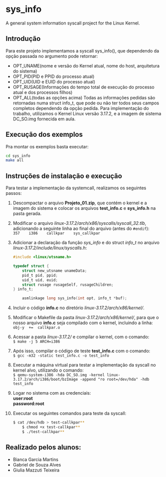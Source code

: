 # sys_info
A general system information syscall project for the Linux Kernel.

## Introdução
Para este projeto implementamos a syscall sys_info(), que dependendo da opção passada no argumento pode retornar:
- OPT_UNAME(nome e versão do Kernel atual, nome do host, arquitetura do sistema)
- OPT_PID(PID e PPID do processo atual)
- OPT_UID(UID e EUID do processo atual)
- OPT_RUSAGE(Informações do tempo total de execução do processo atual e dos processos filhos)
- OPT_ALL(todas as opções acima)
Todas as informações pedidas são retornadas numa struct info_t, que pode ou não ter todos seus campos completos dependendo da opção pedida.
Para implementação do trabalho, utilizamos o Kernel Linux versão 3.17.2, e a imagem de sistema DC_SO.img fornecida em aula.

## Execução dos exemplos
Pra montar os exemplos basta executar:
```bash
cd sys_info
make all
```
## Instruções de instalação e execução

Para testar a implementação da systemcall, realizamos os seguintes passos:

1. Descompactar o arquivo **Projeto_01.zip**, que contém o kernel e a imagem do sistema e colocar os arquivos **test_info.c** e **sys_info.h** na pasta gerada.

2. Modificar o arquivo *linux-3.17.2/arch/x86/syscalls/syscall_32.tlb*, adicionando a seguinte linha ao final do arquivo (antes do `#endif`):  
    `357	i386	callkpar	sys_callkpar`

3. Adicionar a declaração da função *sys_info* e do struct *info_t* no arquivo *linux-3.17.2/include/linux/syscalls.h*:  
    ```C
	#include <linux/utsname.h>

	typedef struct {
		struct new_utsname unameData;
		pid_t pid, ppid;
		uid_t uid, euid;
		struct rusage rusageSelf, rusageChildren;
	} info_t;
    
    	asmlinkage long sys_info(int opt, info_t *buf);
    ```
4. Incluir o código **info.c** no diretório *linux-3.17.2/arch/x86/kernel/*.

5. Modificar o Makefile da pasta *linux-3.17.2/arch/x86/kernel/*, para que o nosso arquivo **info.c** seja compilado com o kernel, incluindo a linha:  
    `obj-y	+=	callkpar.o`

6. Acessar a pasta *linux-3.17.2/* e compilar o kernel, com o comando:  
    `$ make -j 5 ARCH=i386`

7. Após isso, compilar o código de teste **test_info.c** com o comando:  
    `$ gcc -m32 -static test_info.c -o test_info`

8. Executar a máquina virtual para testar a implementação da syscall no kernel alvo, utilizando o comando:  
    `$ qemu-system-i386 -hda DC_SO.img -kernel linux-3.17.2/arch/i386/boot/bzImage -append "ro root=/dev/hda" -hdb test_info`

9. Logar no sistema com as credenciais:  
    **user:root**  
    **password:root**

10. Executar os seguintes comandos para teste da syscall:  
    ```bash
	$ cat /dev/hdb > test-callkpar**  
    	$ chmod +x test-callkpar**  
    	$ ./test-callkpar**  
    ```
## Realizado pelos alunos:
* Bianca Garcia Martins
* Gabriel de Souza Alves
* Giulia Mazzuti Teixeira
